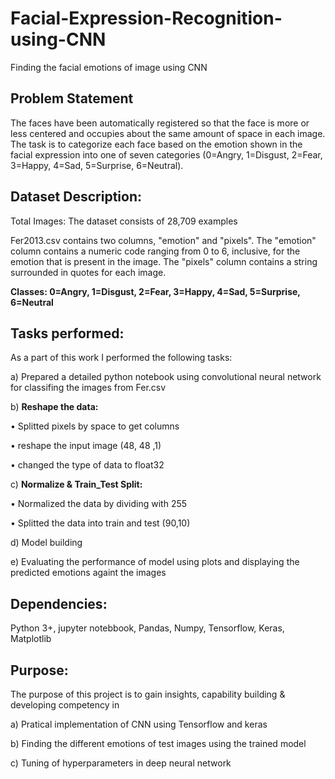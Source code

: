 # Facial-Expression-Recognition-using-CNN
Finding the facial emotions of image using CNN

## Problem Statement

The faces have been automatically registered so that the face is more or less centered and occupies about the same amount of space in each image. The task is to categorize each face based on the emotion shown in the facial expression into one of seven categories (0=Angry, 1=Disgust, 2=Fear, 3=Happy, 4=Sad, 5=Surprise, 6=Neutral).

## Dataset Description:

Total Images: The dataset consists of 28,709 examples

Fer2013.csv contains two columns, "emotion" and "pixels". The "emotion" column contains a numeric code ranging from 0 to 6, inclusive, for the emotion that is present in the image. The "pixels" column contains a string surrounded in quotes for each image. 

**Classes: 0=Angry, 1=Disgust, 2=Fear, 3=Happy, 4=Sad, 5=Surprise, 6=Neutral**

## Tasks performed:

As a part of this work I performed the following tasks:

a) Prepared a detailed python notebook using convolutional neural network for classifing the images from Fer.csv

b) **Reshape the data:**

 • Splitted pixels by space to get columns

 • reshape the input image (48, 48 ,1)

 • changed the type of data to float32
 
c) **Normalize & Train_Test Split:**

• Normalized the data by dividing with 255

• Splitted the data into train and test (90,10)

d) Model building

e) Evaluating the performance of model using plots and displaying the predicted emotions againt the images


## Dependencies:

Python 3+, jupyter notebbook, Pandas, Numpy, Tensorflow, Keras, Matplotlib

## Purpose:

The purpose of this project is to gain insights, capability building & developing competency in 

a) Pratical implementation of CNN using Tensorflow and keras 

b) Finding the different emotions of test images using the trained model

c) Tuning of hyperparameters in deep neural network

